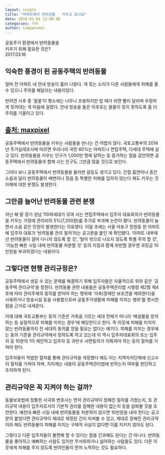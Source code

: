 ```yaml
---
layout: single
title: "아파트에서 반려견을   키우고 있나요"
date: 2018-01-01 12:00:00
categories: 기타
author: Companimal
---
```


공동주거 환경에서 반려동물을  
 키우기 위해 필요한 것은?  
 2017.03.16

## 익숙한 풍경이 된 공동주택의 반려동물

얼마 전 아파트 내 안내 방송이 흘러 나왔다. 개 짖는 소리가 다른 사람들에게 피해를 줄 수 있으니 주의를 해달라는 내용이었다.

반려견 시추 종 ‘꿀꿀’이 평소에는 너무나 조용하지만 밥 때가 되면 빨리 달라며 우렁차게 짖어대는 게 마음에 걸렸다. 안내 방송을 들은 이후로는 꿀꿀이 짖지 못하도록 좀 더 주의를 기울이고 있다.

## [출처: maxpixel](http://maxpixel.freegreatpicture.com/Dog-Husky-Home-Pet-1603226)

공동주택에서 반려동물을 키우는 사람들을 만나는 건 어렵지 않다. 국토교통부의 2014년 주거실태조사에 따르면 우리나라 국민 60%는 아파트나 연립주택, 다세대 주택에 살고 있다. 반려동물을 키우는 인구가 1,000만 명에 달하는 등 증가하는 점을 감안하면 공동주택에서 반려동물과 함께 사는 인구도 그만큼 많을 것으로 보인다.

그러다 보니 공동주택에서 반려동물을 둘러싼 갈등도 생기고 있다. 간접 흡연이나 층간 소음과 달리 반려동물이 배변이나 짖음 등 특별한 피해를 입히지 않는다 해도 키우는 것 자체에 대한 분쟁도 발생한다.

## 그만큼 늘어난 반려동물 관련 분쟁

지난 해 말 경기 성남 110여세대가 모여 사는 연립주택에서 입주자 대표회의가 반려동물을 키우는 가정에 관리비의 5%(7,200원)를 추가로 부과해 논란이 됐다. 반려동물이 늘면서 소음 같은 민원이 발생한다는 이유였다. 이달 초에는 서울 마포구 망원동 한 아파트에 입주자 대표가 ‘반려동물 관리 철저’라는 공고문을 붙인 게 확인됐다. ‘아파트 내부에선 반려동물이 걸어 다니지 않도록 할 것’, ‘털이 밖으로 나오지 않도록 특별 주의 할 것’, ‘가능한 빠른 시일 내에 반려동물 처분할 것’ 등의 지침과 함께 위반할 경우엔 과징금 10만원을 부과하겠다는 내용이다.

## 그렇다면 현행 관리규정은?

공동주택에서 생길 수 있는 문제를 해결하기 위해 입주자들은 자율적으로 위와 같은 ‘공동주택 관리규약’을 정한다. 반려동물 관련 내용들은 공동주택관리법 시행령 제2항 제4호에 따라 관리주체의 동의를 받아야 하는 행위에 ‘가축(장애인 보조견을 제외한다)을 사육하거나 방송시설 등을 사용함으로써 공동주거생활에 피해를 미치는 행위’를 명시한 점을 근거로 내세운다.

이에 대해 국토교통부는 동의 기준은 가축을 기르는 세대 전체가 아니라 ‘배설물을 방치하는 등 실질적으로 피해를 미치는 경우’에 해당한다고 한다. 즉 이웃에 피해를 미치지 않는 반려동물까지 전 세대의 동의를 얻을 필요는 없다는 얘기다. 피해를 미치는 경우에는 동의 기준을 관리규약에서 정하도록 하고 있는데 이 역시 입주자대표회의 또는 입주자 등 10분의 1이 제안하고 입주자 등 과반수 서면동의가 이뤄져야 하는 등의 절차를 거쳐야 한다.

입주자들이 적법한 절차를 통해 관리규약을 개정했다 해도 이는 지역자치단체에 신고수리 절차를 거쳐야 하며, 지자체는 내용이 공동주택관리법에 반하는지 여부를 판단하고 조치하게 된다.

## 관리규약은 꼭 지켜야 하는 걸까?

동물보호법에 정통한 서국화 변호사는 먼저 관리규약이 정해진 절차를 거쳤는지, 또 관리규약 내용이 입주자로서의 기본적 권리를 침해한 내용이 없는지 등을 살펴볼 것을 조언한다. 예컨대 빠른 시일 내에 반려동물을 처분하지 않으면 10만원을 내야 한다는 공고문이 붙었다면 관리규약이 제대로 제정된 건지 따져볼 수 있고, 제대로 정해진 관리규약이라 해도 반려동물이 피해를 미치는 구체적 사실이 없다면 이를 지키지 않아도 된다.

그렇다고 다른 입주자들이 불편해 할 수 있다는 점을 간과해도 된다는 건 아니다. 반려동물을 좋아하고 예뻐하는 사람도 있지만 무서워하거나 싫어하는 사람들도 있다. 다른 이웃에게 피해를 주지 않도록 반려인들이 먼저 노력하는 것도 필요하다.

